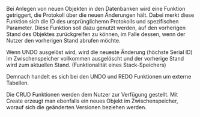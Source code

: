 Bei Anlegen von neuen Objekten in den Datenbanken wird eine Funktion getriggert, die Protokoll über die neuen Änderungen hält. Dabei merkt diese Funktion sich die ID des ursprünglichemn Protokolls und spezifischen Parameter. 
Diese Funktion soll dazu genutzt werden, auf den vorherigen Stand des Objektes zurückgreifen zu können, im Falle dessen, wenn der Nutzer den vorherigen Stand abrufen möchte. 

Wenn UNDO ausgelöst wird, wird die neueste Änderung (höchste Serial ID) im Zwischenspeicher vollkommen ausgelöscht und der vorherige Stand wird zum aktuellen Stand. (Funktionalität eines Stack-Speichers)

Demnach handelt es sich bei den UNDO und REDO Funktionen um externe Tabellen.

Die CRUD Funktionen werden dem Nutzer zur Verfügung gestellt. Mit Create erzeugt man ebenfalls ein neues Objekt im Zwischenspeicher, worauf sich die geänderten Versionen beziehen werden. 
